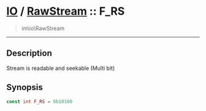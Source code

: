 # [IO](IO.md) / [RawStream](IO-RawStream.md) :: F_RS
 > im\io\RawStream
____

## Description
Stream is readable and seekable (Multi bit)

## Synopsis
```php
const int F_RS = 0b10100
```
